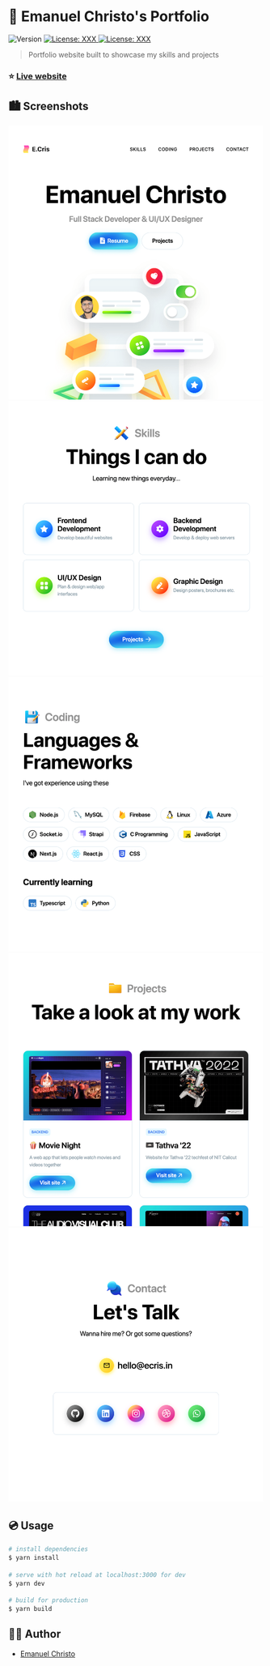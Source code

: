 # 🍊 Emanuel Christo's Portfolio

<p>
  <img alt="Version" src="https://img.shields.io/badge/version-1.0.0-green.svg?style=for-the-badge" />
  <a href="https://github.com/emanuelchristo" target="_blank">
    <img alt="License: XXX" src="https://img.shields.io/badge/Github-000000?style=for-the-badge&logo=github&logoColor=white" />
  </a>
  <a href="https://instagram.com/emanuel.christo" target="_blank">
    <img alt="License: XXX" src="https://img.shields.io/badge/Instagram-E4405F?style=for-the-badge&logo=instagram&logoColor=white" />
  </a>
</p>

> Portfolio website built to showcase my skills and projects

### ⭐️ [Live website](https://ecris.in/)

## 🏙 Screenshots

![Hero Section](./screenshots/screenshot-1.png)
![Skills](./screenshots/screenshot-2.png)
![Languages & Frameworks](./screenshots/screenshot-3.png)
![Projects](./screenshots/screenshot-4.png)
![Contact](./screenshots/screenshot-5.png)


## 💿 Usage

```sh
# install dependencies
$ yarn install

# serve with hot reload at localhost:3000 for dev
$ yarn dev

# build for production
$ yarn build
```

## 🧑‍💻 Author

- [Emanuel Christo](https://ecris.in)
